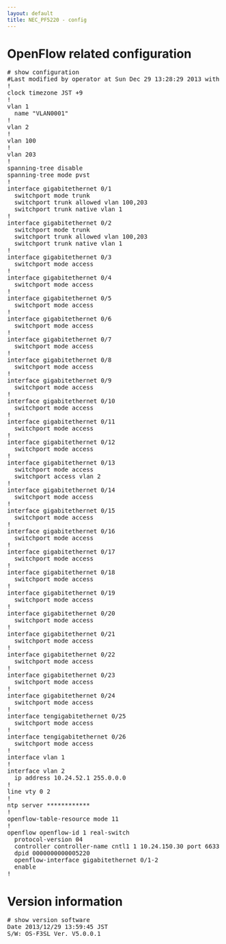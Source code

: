 ```yaml
---
layout: default
title: NEC_PF5220 - config
---
```


# OpenFlow related configuration
<pre>
# show configuration
#Last modified by operator at Sun Dec 29 13:28:29 2013 with version V5.0.0.1
!
clock timezone JST +9
!
vlan 1
  name "VLAN0001"
!
vlan 2
!
vlan 100
!
vlan 203
!
spanning-tree disable
spanning-tree mode pvst
!
interface gigabitethernet 0/1
  switchport mode trunk
  switchport trunk allowed vlan 100,203
  switchport trunk native vlan 1
!
interface gigabitethernet 0/2
  switchport mode trunk
  switchport trunk allowed vlan 100,203
  switchport trunk native vlan 1
!
interface gigabitethernet 0/3
  switchport mode access
!
interface gigabitethernet 0/4
  switchport mode access
!
interface gigabitethernet 0/5
  switchport mode access
!
interface gigabitethernet 0/6
  switchport mode access
!
interface gigabitethernet 0/7
  switchport mode access
!
interface gigabitethernet 0/8
  switchport mode access
!
interface gigabitethernet 0/9
  switchport mode access
!
interface gigabitethernet 0/10
  switchport mode access
!
interface gigabitethernet 0/11
  switchport mode access
!
interface gigabitethernet 0/12
  switchport mode access
!
interface gigabitethernet 0/13
  switchport mode access
  switchport access vlan 2
!
interface gigabitethernet 0/14
  switchport mode access
!
interface gigabitethernet 0/15
  switchport mode access
!
interface gigabitethernet 0/16
  switchport mode access
!
interface gigabitethernet 0/17
  switchport mode access
!
interface gigabitethernet 0/18
  switchport mode access
!
interface gigabitethernet 0/19
  switchport mode access
!
interface gigabitethernet 0/20
  switchport mode access
!
interface gigabitethernet 0/21
  switchport mode access
!
interface gigabitethernet 0/22
  switchport mode access
!
interface gigabitethernet 0/23
  switchport mode access
!
interface gigabitethernet 0/24
  switchport mode access
!
interface tengigabitethernet 0/25
  switchport mode access
!
interface tengigabitethernet 0/26
  switchport mode access
!
interface vlan 1
!
interface vlan 2
  ip address 10.24.52.1 255.0.0.0
!
line vty 0 2
!
ntp server ************
!
openflow-table-resource mode 11
!
openflow openflow-id 1 real-switch
  protocol-version 04
  controller controller-name cntl1 1 10.24.150.30 port 6633 tcp
  dpid 0000000000005220
  openflow-interface gigabitethernet 0/1-2
  enable
!
</pre>

# Version information
<pre>
# show version software
Date 2013/12/29 13:59:45 JST
S/W: OS-F3SL Ver. V5.0.0.1
</pre>

